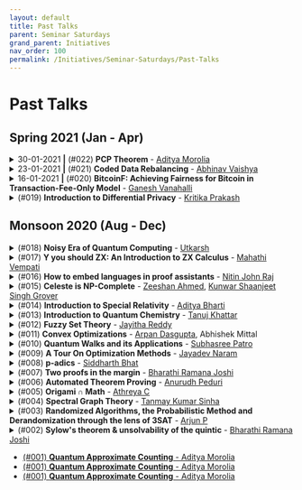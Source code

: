 ```yaml
---
layout: default
title: Past Talks
parent: Seminar Saturdays
grand_parent: Initiatives
nav_order: 100
permalink: /Initiatives/Seminar-Saturdays/Past-Talks
---
```


Past Talks
==========

Spring 2021 (Jan - Apr)
-----------

<details><summary>30-01-2021 <b>|</b> (#022) <b>PCP Theorem</b> - <a href="https://thecharmingsociopath.github.io/">Aditya Morolia</a></summary><p>

### (#022) PCPs and Hardness of Approximation - [Aditya Morolia](https://thecharmingsociopath.github.io/)

**Date & Time:** [30-01-2021, 22:15 IST](https://calendar.google.com/calendar/u/0/r/week/2021/1/30?eid=bG9idWRqYWVzMDJjMG5xaXBmdmF2aWR1OTJfMjAyMTAxMzBUMTY0NTAwWiB2bmw5c2RxN29vZmlwaWJobzEzMnIyZTAyNEBn&ctz=Asia/Kolkata&sf=true)

### Abstract
We all know that a bunch of interesting problems we care about (for example 3-SAT or Graph Coloring)  are deemed hard to solve. But what if we relax the definition of solutions and try to approximate them instead? The talk broadly deals with this questions. I'll introduce the concepts of Probabilistically Checkable Proofs, a notion defined to talk about problems of this sort. Then I'll go ahead and formulate the problem of approximating SAT problems in terms of a PCP System. Then I'll state and prove (give an overview) the PCP Theorem, which says that (sigh) approximating this problem is hard. The proof overview is a little involved and will form the bulk of the talk. The proof involves defining the problem in terms of a gap - the fraction of clauses that are not satisfied. Then, use gap amplification and alphabet reduction repeatedly to increase this gap. 

### Prerequisites
Basic complexity theory (NP Hardness, verifiers) probability theory (Basic definitions), graph theory (Good to have a basic idea of spectral graph theory)

### Resources
[Arora-Barak - "Computational Complexity: A Modern Approach"](https://theory.cs.princeton.edu/complexity/book.pdf) - _Chapter 18_

[Recording](https://youtu.be/kPeux0ptZ7E) and [Slides]()

</p></details>

<details><summary>23-01-2021 <b>|</b> (#021) <b>Coded Data Rebalancing</b> - <a href="https://in.linkedin.com/public-profile/in/abhinavvaishya">Abhinav Vaishya</a></summary><p>

**Date & Time:** [23-01-2021, 22:15 IST](https://www.google.com/calendar/event?eid=bG9idWRqYWVzMDJjMG5xaXBmdmF2aWR1OTJfMjAyMTAxMjNUMTY0NTAwWiB2bmw5c2RxN29vZmlwaWJobzEzMnIyZTAyNEBn&ctz=Asia/Kolkata)

### Abstract
In distributed storage systems, data is usually stored in a distributed fashion in several nodes with some replications. This is done so that the data is reliably maintained and is easily available for multiple clients. In such systems, nodes can fail or can be added, because of which the replication factor changes. This phenomenon is called Data Skew. The goal is to correct this Data Skew and reinstate the replication factor. This involves communication between nodes and thus incurs a cost. Coded Communication (communication of linear combinations of data symbols) has the potential to reduce this communication load by a multiplicative factor. In this talk, we will also see how we can preserve the essential structure of how the data is stored in the system.

### Prerequisites
None

### Resources
[Coded Data Rebalancing: Fundamental Limits and Constructions](https://arxiv.org/abs/2001.04939)

[Recording](https://youtu.be/_sVVAsr1Lxg) and [Slides](talk_23_01_21_coded_rebal.pdf)

</p></details>

<details><summary>16-01-2021 <b>|</b> (#020) <b>BitcoinF: Achieving Fairness for Bitcoin in Transaction-Fee-Only Model</b> - <a href="https://scholar.google.com/citations?user=o7lihv0L59cC&hl=en">Ganesh Vanahalli</a></summary><p>

**Date & Time:** [16-01-2021, 22:15 IST](https://www.google.com/calendar/event?eid=bG9idWRqYWVzMDJjMG5xaXBmdmF2aWR1OTJfMjAyMTAxMTZUMTY0NTAwWiB2bmw5c2RxN29vZmlwaWJobzEzMnIyZTAyNEBn&ctz=Asia/Kolkata)

### Abstract
Bitcoin is the most known and successful (terms of market cap) cryptocurrency out there. Bitcoin is currently able to achieve its intended objectives through incentivising the process of mining by providing something known as a Block Reward. To control inflation of the Bitcoin, Block Reward is halved after the discovery of every 210,000 blocks. In this talk we discuss the problems that arise when (in near future) the block reward is negligible and also provide a possible solution to tackle such issues.

### Prerequisites
Basics of cryptography: Hashing, Digital Signatures.

### Resources
[Paper (arXiv:2003.00801)](https://arxiv.org/abs/2003.00801)

[Recording](https://youtu.be/0fCwzIA62a8) and [Slides](talk_16_01_21_bitcoinf.pdf)

</p></details>

<details><summary>(#019) <b>Introduction to Differential Privacy</b> - <a href="https://kritikalcoder.github.io/">Kritika Prakash</a></summary><p>

**Date & Time:** [09-01-2021, 22:15 IST](https://www.google.com/calendar/event?eid=bG9idWRqYWVzMDJjMG5xaXBmdmF2aWR1OTJfMjAyMTAxMDlUMTY0NTAwWiB2bmw5c2RxN29vZmlwaWJobzEzMnIyZTAyNEBn&ctz=Asia/Kolkata)

### Abstract
This seminar will look into the need for computational privacy, the basics of differential privacy, and how it is used to analyze data. Differential privacy is a system for publicly sharing information about a dataset by describing the patterns of groups within the dataset while withholding information about individuals in the dataset. Differentially private mechanisms can make confidential data widely available for accurate data analysis. Differential Privacy provides us with a mathematical guarantee on the upper bound of privacy loss, for any query. It is a very recent sub-field of cryptography, and is being deployed in real-world companies such as Google and Apple. It is a thriving research area and has applications in Machine Learning.

### Prerequisites
Basic understanding of algorithms and probability.

### Resources
[Slides](talk_09_01_21_diff_priv.pdf) and [Recording](https://youtu.be/zrh0r-bs1Dk)

</p></details>

Monsoon 2020 (Aug - Dec)
------------

<details><summary>(#018) <b>Noisy Era of Quantum Computing</b> - <a href="https://obliviateandsurrender.github.io/">Utkarsh</a></summary><p>

**Date & Time:** 19-12-2020, 22:15 IST

### Abstract
We will discuss the Noisy Intermediate-Scale Quantum (NISQ) era of quantum computing and recent developments in the field. We will also learn about hybrid quantum-classical algorithms and their applications in domains like optimizations, machine learning, and natural sciences.

### Prerequisites
Basics of Quantum Computing.

### Resources
Reference: [Quantum Computing in the NISQ era and beyond](https://arxiv.org/pdf/1801.00862.pdf)

[Recording](https://youtu.be/iM3ZCt0vwNM) and [Slides](talk_19_11_20_qc_nisq.pdf)

</p></details>

<details><summary>(#017) <b>Y you should ZX: An Introduction to ZX Calculus</b> - <a href="https://mahathivempati.blogspot.com/">Mahathi Vempati</a></summary><p>

**Date & Time:** 12-12-2020, 22:15 IST

### Abstract
ZX Calculus is a rigorous graphical language for reasoning about linear maps between qubits. Besides being useful in quantum circuit optimization and quantum error correction, it is also quite fun to dabble in!

In this talk, we will briefly define ZX Calculus, and understand diagrammatic reasoning, the principle behind ZX Calculus. We will define the term "process theory" diagrammatically.

We will then define some artefacts that process theories can possess. We will state without proof that linear maps can be expressed as a process theory and learn the correspondence between known operations in linear algebra and the diagrammatic definitions of these operations in the process theory.

We will use this correspondence to prove two simple theorems diagrammatically (so bring a pen and a notebook!)

Finally, we will take a glimpse of what an actual reduction of a quantum-information protocol in ZX Calculus would look like, without attempting to understand it.

### Prerequisites
None, to understand most of the talk. Knowledge of linear algebra could make the talk more enjoyable.

### Resources
The talk is based on the first few chapters of the book Picturing Quantum Processes: A First Course in Quantum Theory and Diagrammatic Reasoning.

[Recording](https://www.youtube.com/watch?v=_eUWh5NIcy8) and [Slides](talk_12_12_20_zx_calculus.pdf)

</p></details>

<details><summary>(#016) <b>How to embed languages in proof assistants</b> - <a href="https://github.com/njayinthehouse">Nitin John Raj</a></summary><p>

**Date & Time:** 21-12-2020, 22:00 IST

### Abstract
Informally speaking, embedding is the process of reinterpreting a language in a different domain. Interpreters can be seen as embeddings of a formal language into whatever language the interpreter is implemented in. Programs like word2vec and GloVe embed words in natural language into vector spaces. Embedding a programming language in a proof assistant allows us to talk about the programming language using the tools given to us by the proof assistant. This lets us prove nice metatheoretical properties of the language (like safety of its type system, strong normalization, etc.). However, modern proof assistants like Coq and Agda are quite expressive, and there are many design choices that we can make when embedding languages in them. In this talk, I'll attempt to broadly cover some of these design choices. 
Concretely, we will cover:
1. Shallow and deep embeddings
1. Intrinsic vs extrinsic embeddings, and a few choices in between
1. The contributions of one or two interesting papers, if time permits.

### References
- Outrageous but Meaningful Coincidences, by Connor McBride
- Shallow Embedding of Type Theory is Morally Correct by Ambrus Kaposi

### Resources
[Recording](https://youtu.be/E78YF9Hw5LA) and [Code](talk_21_12_20_embeddings.v)

</p></details>

<details><summary>(#015) <b>Celeste is NP-Complete</b> - <a href="https://github.com/Zshan0 ">Zeeshan Ahmed</a>, <a href="https://github.com/Groverkss">Kunwar Shaanjeet Singh Grover</a></summary><p>

**Date & Time:** 28-11-2020, 22:15 IST

### Abstract
Computers can solve a wide spectrum of problems, but they can't solve all the problems, some problems can never have a solution, some problems can be, but they require more space the size of the universe, or more time than the age of the universe on our computational models. So how do we measure such aspects of a problem? we do that using Complexity Theory, which deals with how and why a problem is harder than a different problem, and how to classify problems based on the resources they require.

Do Protein folding and sudoku have something in common? it might not seem so but Complexity Theory tells us that if we had an algorithm that could solve sudoku efficiently then we could adapt it to predict for protein folding. This same property is held by classic nintendo games such as super mario bros.
We will demonstrate one such example where we prove how "Celeste" also shares such property by proving it to be NP-complete. And then later show how a small change in it makes the game much harder(Presumably) to compute; to be precise, PSPACE-complete.

### Prerequisites
Asymptotic Notation (big-O), Boolean Algebra (Basic)

### Resources
[Nintendo games are computationally hard](https://arxiv.org/pdf/1203.1895.pdf) (A fun read)

Complexity - [Introduction](https://www.youtube.com/watch?v=moPtwq_cVH8&list=PLUl4u3cNGP61Oq3tWYp6V_F-5jb5L2iHb&index=23), [Reductions](https://www.youtube.com/watch?v=eHZifpgyH_4&list=PLUl4u3cNGP6317WaSNfmCvGym2ucw3oGp&index=22)

[Recording](https://www.youtube.com/watch?v=1hn1R_Fr1OE) and [Slides](talk_28_11_20_celeste_npc.pdf)

</p></details>

<details><summary>(#014) <b>Introduction to Special Relativity</b> - <a href="https://github.com/adbugger">Aditya Bharti</a></summary><p>

**Date & Time:** 21-11-2020, 22:30 IST

### Abstract
No forces, no gravity, no accelerations, just cruising along in free space with Taylor and Wheeler as our guides. Our aim is to show that physics is plenty complicated without gravity in the mix. Just accept what Maxwell tells us about light and go from there.

### Prerequisites
- 12th grade math - Vectors and Calculus
- Understanding what is meant by a coordinate frame (optional)
- Understanding what is meant by a coordinate transformation (optional)

### References
Spacetime Physics - Introduction to Special Relativity - Taylor & Wheeler. The talk will roughly be the first 2-3 chapters of this book.  
[Recording](https://youtu.be/cPSDe4aiAxs) and Notes - [Main](https://hackmd.io/@Goose/SJIHb3LcD) and [Lorentz](https://hackmd.io/@3FO8_mL-TyaZ0Pi_eCIWzA/Sy-dzg8lv).

</p></details>

<details><summary>(#013) <b>Introduction to Quantum Chemistry</b> - <a href="https://in.linkedin.com/in/tanuj-khattar-8b3042124">Tanuj Khattar</a></summary><p>

**Date & Time:** 15-11-2020, 22:40 IST

### Abstract
This talk aims to introduce computer science students to the field of Quantum Chemistry. We will start by introducing the electronic structure problem and gradually show how we can solve for dissociation energy of H2 molecule via a quantum circuit using OpenFermion. 

### Prerequisites
Basics of Quantum Computing,  Basics of electronic structure theory (Class 11th NCERT), Basic python.

### Resources
[Recording](https://youtu.be/sDHvNAVWzsU)

### About the Speaker
Tanuj Khattar did his Bachelors in CS at IIIT-H. He later worked at a couple of tech firms. He is currently at Google Munich, and is working closely with the Google Quantum Teams, particularly the one on OpenFermion.

</p></details>

<details><summary>(#012) <b>Fuzzy Set Theory</b> - <a href="https://jayitha.github.io/">Jayitha Reddy</a></summary><p>

**Date & Time:** 07-11-2020, 22:15 IST

### Abstract
Around the 1960s there was a grand paradigm shift in Science, challenging the traditional view which insisted that uncertainity was undesirable and should be avoided. This shift brought upon a modern view which is tolerant of uncertainity and insists that science cannot avoid it. Fuzzy set theory is a result of this shift, it challenges the very foundations upon which probability theory is based on: Aristotelian two-valued logic. In this seminar I will briefly introduce concepts of Fuzzy Set Theory: definitions, types and operators.

### Prerequisites
Elementary Set Theory (not necessary though). 

### Resources
Fuzzy Sets and Fuzzy Logic: Theory and Applications by George Klir

[Recording](https://youtu.be/-WG3eKGphyg) and [Talk Slides](talk_07_11_20_fuzzy_sets.html)

</p></details>

<details><summary>(#011) <b>Convex Optimizations</b> - <a href="https://arpan-dasgupta.github.io/">Arpan Dasgupta</a>, Abhishek Mittal</summary><p>

**Date & Time:** 31-10-2020, 22:15 IST

### Abstract
"Mathematics can instruct us on how to optimise a given problem, but the challenging part is figuring out what to optimize." There are multiple algorithms out there to find the optimal solution to a problem, some are fully developed and some are active research areas. Whereas most of these algorithms are only able to efficiently find a solution if your objective function is convex, most of the real life optimisation problems are not so straightforwardly convex. We will discuss what these convex functions are and how we can try to convert our objective functions (that we want to minimise or maximise) in real life to convex functions so that we can use our traditional algorithms to find a solution. We will show with the help of a problem how lower bounds can be attained on a real life applicable problem.

### Prerequisites 
Linear Algebra - Eigenvalues and Eigenvectors, Positive Semidefiniteness.

### Resources
[Boyd and Vandenberghe, "Convex Optimizations"](https://web.stanford.edu/~boyd/cvxbook/bv_cvxbook.pdf)

[Recording](https://youtu.be/uPhUkHvpVAs), [Talk Slides](talk_31_10_20_convex_opt_slides.pdf), [Talk Whiteboard](talk_31_10_20_convex_opt_whiteboard.pdf)

</p></details> 


<details><summary>(#010) <b>Quantum Walks and its Applications</b> - <a href="https://www.qusoft.org/patro/">Subhasree Patro</a></summary><p>

**Date & Time:** 24-10-2020, 22:15 IST

### Abstract
We will first discuss the basic quantum walk algorithm and we will see how, in the query complexity model, quantum walks can be applied to achieve better than classical query algorithms for the Element Distinctness problem and (if time permits) the Triangle Finding problem.

### Prerequisites
Basics of Quantum Computing, Grover’s algorithm, Query complexity.

### Resources
Reference: [Chapter 8 of Ronald de Wolf’s lecture notes](https://homepages.cwi.nl/~rdewolf/qcnotes.pdf)  
[Talk Recording](https://youtu.be/jE-luDw0yLY) and [Whiteboard](https://onedrive.live.com/view.aspx?resid=AF40D4840AF9F3D!140&authkey=!ABPa2npoEn95caQ)

### About the Speaker
[Subhasree Patro](https://www.qusoft.org/patro/) is a PhD student at the [Algorithms and Complexity Group at CWI, Amsterdam](https://www.cwi.nl/research/groups/algorithms-and-complexity) and [QuSoft](https://www.qusoft.org/). She currently works on Conditional Quantum Time Lower Bounds under the guidance of Harry Buhrman. She has made impactful contributions to the field, including her recent paper titled [The Quantum Strong Exponential-Time Hypothesis](https://arxiv.org/abs/1911.05686). She had previously done her masters at IIIT-H on Quantum Information Theory.

</p></details>


<details><summary>(#009) <b>A Tour On Optimization Methods</b> - <a href="https://in.linkedin.com/in/jayadev-naram-468764167">Jayadev Naram</a></summary><p>

**Date & Time:** 17-10-2020, 22:15 IST

### Abstract
An optimization method solves the problem of finding the minimizer of a function in a given search space. There are a wide variety of optimization algorithms used in applications. But to guarantee global or even local optimality one needs the problem to satisfy some set of conditions. Usually, the function considered will be differentiable upto the 2nd order. For these types of problems there is a rich class of optimization methods which are provably optimal. This class of algorithms is broadly classified into - Line Search Methods and Trust Region Methods. This talk gives an overview of these classes of optimization algorithms along with a brief discussion of convergence results.

### Prerequisites
Multivariable differential calculus

### Resources 
[J. Nocedal and S. Wright, Numerical Optimization](https://www.csie.ntu.edu.tw/~r97002/temp/num_optimization.pdf)

[Talk Slides](talk_17_10_20_opt_methods.pdf) and [Recording](https://www.youtube.com/watch?v=HHbBttEK8R0)

</p></details>

<details><summary>(#008) <b>p-adics</b> - <a href="http://bollu.github.io/">Siddharth Bhat</a></summary><p>
  
**Date & Time:** 10-10-2020, 23:00 IST
  
### Abstract 
The integers and polynomials of a single variable look tantalizingly similar. Many of our intuitions about factorizations, primality, GCD, LCM, and other number-theoretic operations work "equally well" on  single-variable polynomials. 

However, single-variable polynomials appear to provide a richer theory at first glance:  We can evaluate polynomials, differentiate them, take their taylor series expansion, and other operations which are hinged on the ability to interpret a polynomial as a function. We shall embark on a quest to port these operations back into number-land. This will lead us to eventually define the p-adics, which can be viewed as the "correct way" to transport the ability to evaluate a single-variable polynomial back into the integers. 

Some cute counter intuitive results will be shown. Delight shall hopefully be had. No theorems of consequence will be  demonstrated, since my knowledge of these p-adics is limited.

### Resources
The reference material for the talk is the first three to four chapters of the book, "p-adic numbers, an introduction" by Fernando Gouvea: https://www.springer.com/us/book/9783642590580

[Talk Slides](https://github.com/bollu/notes/blob/master/slides-intro-p-adics/slides.pdf) and [Recording](https://www.youtube.com/watch?v=95vqTNmMe9s)

</p></details>

<details><summary>(#007) <b>Two proofs in the margin</b> - <a href="https://bharathi.xyz/">Bharathi Ramana Joshi</a></summary><p>

**Date & Time:** 03-10-2020, 22:15 IST

### Abstract
Hailed as the queen of mathematics, number theory is one of the most accessible, yet most abstract areas of mathematics. Fermat's Last Theorem, which states that there are no positive integers a, b, c such that a^n + b^n = c^n  for any integer value of n > 2, remaind unsolved for 358 years and is the theorem with the largest number of unsuccessful proofs. Although the proof for any n uses heavy machinery from algebraic number theory (indeed, the conjecture drove the development of much of it), the proof for the special case n=4 uses a technique named infinite descent and is accessible. This talk demonstrates application of infinite descent to the n=4 case and two proofs for the same.

### Prerequisites
Highschool level understanding of number theory; specifically GCD, pythagorean triples and modular arithmetic (congruence mod n relation).

### Resources
None! Just come and enjoy the show

[Talk Slides](talk_04_10_20_flt4.pdf) and [Recording](https://www.youtube.com/watch?v=yU7YCuNdV3Q)

</p></details>

<details><summary>(#006) <b>Automated Theorem Proving</b> - <a href="https://github.com/anurudhp">Anurudh Peduri</a></summary><p>

**Date & Time:** 26-09-2020, 22:15 IST

### Automated Theorem Proving: A humble computer's Math PhD dissertation

### Abstract
An introduction to Proof Assistants, and how automated theorem proving actually works. We will see how to formally specify math propositions and proofs to a computer so that they can be verified.


### Prerequisites
None! Just basic high school math.


### Resources
[Coq](https://coq.inria.fr/) and [Lean](https://leanprover.github.io/) theorem provers.
There are other [proof assistants](https://en.wikipedia.org/wiki/Proof_assistant) too.

[Lean Natural Number Game](https://wwwf.imperial.ac.uk/~buzzard/xena/natural_number_game/)

[Talk Slides](talk_27_09_20_theorem_proving.pdf) and [Recording](https://www.youtube.com/watch?v=tzM9acXSmtU)

</p></details>

<details><summary>(#005) <b>Origami ∩ Math</b> - <a href="https://cathreya.github.io/ ">Athreya C</a></summary><p>

**Date & Time:** 19-09-2020, 22:15 IST

### Abstract
Will approach the problem of Origami design from a math persepective. I will try to motivate why this is important, and then try to give some insight into how the techniques behind modern Origami design were developed by giving some key moments in its history. Finally I will describe one of the most powerful and generalizable techniques to design Origami.

Most of my talk will be directly from material in Origami Design Secrets, 2nd Edition by Robert J. Lang

### Prerequisites
None!

### Resources
[Talk Slides](https://docs.google.com/presentation/d/1YZXazUE1Tv8IZhOKNho903jNZn1V-ibD0HDHSbcmGAI/) and [Recording](https://www.youtube.com/watch?v=Ikgq1AdFpAY)

</p></details>
<details><summary>(#004) <b>Spectral Graph Theory</b> - <a href="https://github.com/Tanmay-Kumar-Sinha">Tanmay Kumar Sinha</a></summary><p>

**Date & Time:** 12-09-2020, 21:00 IST

### Abstract
I will be covering introductory material on spectral graph theory(defining the matrices associated to a graph, some properties of these matrices, and then some graph theory problems that can be solved using linear algebraic methods)

### Prerequisites
Basic linear algebra and graph theory

### Resources
The main resource will be 1st and possibly 2nd chapter of the book Spectra of Graphs, by Brouwer and Haemers(https://www.win.tue.nl/~aeb/2WF02/spectra.pdf). Another good resource is the following - (http://users.cms.caltech.edu/~vidick/notes/CMS139/spectral.pdf)

</p></details>

<details><summary>(#003) <b>Randomized Algorithms, the Probabilistic Method and Derandomization through the lens of 3SAT</b> - <a href="https://github.com/Superty">Arjun P</a></summary><p>

**Date & Time:** 05-09-2020, 21:00 IST

### Abstract
We'll look at a trivial-looking randomized approximation algorithm for MAX-E3SAT, the problem of satisfying as many clauses as possible in a special kind of 3SAT instance. We'll then introduce the probabilistic method and see how it can use our algorithm to say something about the satisfiability of arbitrary E3SAT instances. Finally, we will discuss how one could obtain a deterministic approximation algorithm for the same problem.

### Prerequisites
Basic probability and expectations, linearity of expectations, conditional expectation. Knowing what 3SAT and NP-Completeness are would be required to appreciate the significance, but not necessarily to follow the discussion [For the latter, consult any textbook on complexity theory, e.g., Arora-Barak]

### Resources
This slideshow (page 7 & 8) are most of the content of the talk: https://cse.buffalo.edu/~hungngo/classes/2008/694/notes/rr-sat.pdf. From a quick google, I couldn't find anything that talks about it in more detail for this particular problem, but the ideas are the same. This technique for derandomization is called the method of conditional expectations.

For more on the probabilistic method, you can see the textbook titled (surprise!) the Probabilistic Method by Alon & Spencer.

[Talk Slides](talk_05_09_20_e3sat.pdf)

</p></details>

<details><summary>(#002) <b>Sylow's theorem & unsolvability of the quintic</b> - <a href="https://bharathi.xyz/">Bharathi Ramana Joshi</a></summary><p>

**Date & Time:** 29-08-2020, 21:00 IST

### Abstract
Presenting the proof from Dummit & Foote, so that is the reading material (section 4.5 does Sylow's theorem)

### Prerequisites
Basic definitions, homomorphisms, actions, Lagrange's theorem, Isomorphism Theorems, Class Equation

### Resources
[Talk Slides](talk_29_08_20_sylow.pdf)

</p></details>


- [(#001) **Quantum Approximate Counting** - Aditya Morolia](/Initiatives/Seminar-Saturdays/Past-Talks/001)
- [(#001) **Quantum Approximate Counting** - Aditya Morolia](/Initiatives/Seminar-Saturdays/Past-Talks/001)
- [(#001) **Quantum Approximate Counting** - Aditya Morolia](/Initiatives/Seminar-Saturdays/Past-Talks/001)

